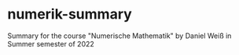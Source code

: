 # numerik-summary
Summary for the course "Numerische Mathematik" by Daniel Weiß in Summer semester of 2022
